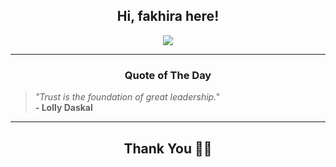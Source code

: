 <h2 align="center"> Hi, fakhira here!</h2>

<p align="center">
<a href="https://github.com/fakhiralkda" alt="github streak"><img src="https://dvst-streak.herokuapp.com/?user=fakhiralkda&theme=tokyonight&fire=DD472C"></a>
</p>

<hr>
<h3 align="center">Quote of The Day</h3>
<p align="center">
<blockquote>
<i>"Trust is the foundation of great leadership."</i>
<br>
<b>- Lolly Daskal</b>
</blockquote>
</p>


<hr>
<h2 align="center">Thank You 🙏🏼</h2>

